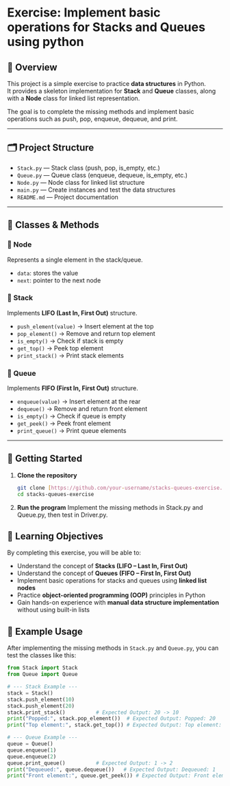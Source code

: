# Exercise: Implement basic operations for Stacks and Queues using python

## 📌 Overview  
This project is a simple exercise to practice **data structures** in Python.  
It provides a skeleton implementation for **Stack** and **Queue** classes, along with a **Node** class for linked list representation.  

The goal is to complete the missing methods and implement basic operations such as push, pop, enqueue, dequeue, and print.  

---

## 🗂 Project Structure  

- `Stack.py` — Stack class (push, pop, is_empty, etc.)
- `Queue.py` — Queue class (enqueue, dequeue, is_empty, etc.)
- `Node.py` — Node class for linked list structure
- `main.py` — Create instances and test the data structures
- `README.md` — Project documentation




---

## 🧩 Classes & Methods  

### 🔹 Node  
Represents a single element in the stack/queue.  
- `data`: stores the value  
- `next`: pointer to the next node  

### 🔹 Stack  
Implements **LIFO (Last In, First Out)** structure.  
- `push_element(value)` → Insert element at the top  
- `pop_element()` → Remove and return top element  
- `is_empty()` → Check if stack is empty  
- `get_top()` → Peek top element  
- `print_stack()` → Print stack elements  

### 🔹 Queue  
Implements **FIFO (First In, First Out)** structure.  
- `enqueue(value)` → Insert element at the rear  
- `dequeue()` → Remove and return front element  
- `is_empty()` → Check if queue is empty  
- `get_peek()` → Peek front element  
- `print_queue()` → Print queue elements  

---

## 🚀 Getting Started  

1. **Clone the repository**  
   ```bash
   git clone [https://github.com/your-username/stacks-queues-exercise.git](https://github.com/nasriladaaaxsos/pt062025.git)
   cd stacks-queues-exercise

2. **Run the program**
Implement the missing methods in Stack.py and Queue.py, then test in Driver.py.



## 🎯 Learning Objectives  

By completing this exercise, you will be able to:  

- Understand the concept of **Stacks (LIFO – Last In, First Out)**  
- Understand the concept of **Queues (FIFO – First In, First Out)**  
- Implement basic operations for stacks and queues using **linked list nodes**  
- Practice **object-oriented programming (OOP)** principles in Python  
- Gain hands-on experience with **manual data structure implementation** without using built-in lists  



## 📝 Example Usage  

After implementing the missing methods in `Stack.py` and `Queue.py`, you can test the classes like this:

```python
from Stack import Stack
from Queue import Queue

# --- Stack Example ---
stack = Stack()
stack.push_element(10)
stack.push_element(20)
stack.print_stack()          # Expected Output: 20 -> 10
print("Popped:", stack.pop_element())  # Expected Output: Popped: 20
print("Top element:", stack.get_top()) # Expected Output: Top element: 10

# --- Queue Example ---
queue = Queue()
queue.enqueue(1)
queue.enqueue(2)
queue.print_queue()          # Expected Output: 1 -> 2
print("Dequeued:", queue.dequeue())   # Expected Output: Dequeued: 1
print("Front element:", queue.get_peek()) # Expected Output: Front element: 2

